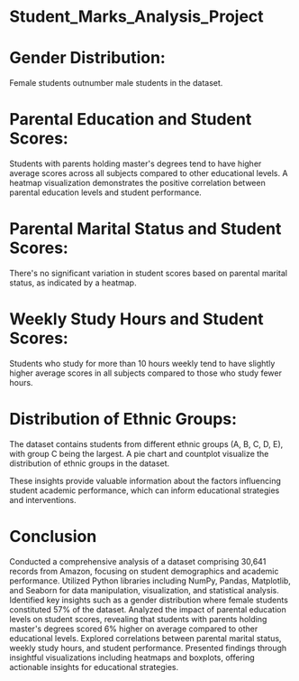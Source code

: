 # Student_Marks_Analysis_Project


# Gender Distribution:
Female students outnumber male students in the dataset.

# Parental Education and Student Scores:
Students with parents holding master's degrees tend to have higher average scores across all subjects compared to other educational levels.
A heatmap visualization demonstrates the positive correlation between parental education levels and student performance.

# Parental Marital Status and Student Scores:
There's no significant variation in student scores based on parental marital status, as indicated by a heatmap.

# Weekly Study Hours and Student Scores:
Students who study for more than 10 hours weekly tend to have slightly higher average scores in all subjects compared to those who study fewer hours.

# Distribution of Ethnic Groups:
The dataset contains students from different ethnic groups (A, B, C, D, E), with group C being the largest.
A pie chart and countplot visualize the distribution of ethnic groups in the dataset.

These insights provide valuable information about the factors influencing student academic performance, which can inform educational strategies and interventions.


# Conclusion

Conducted a comprehensive analysis of a dataset comprising 30,641 records from Amazon, focusing on student demographics and academic performance. Utilized Python libraries including NumPy, Pandas, Matplotlib, and Seaborn for data manipulation, visualization, and statistical analysis. Identified key insights such as a gender distribution where female students constituted 57% of the dataset. Analyzed the impact of parental education levels on student scores, revealing that students with parents holding master's degrees scored 6% higher on average compared to other educational levels. Explored correlations between parental marital status, weekly study hours, and student performance. Presented findings through insightful visualizations including heatmaps and boxplots, offering actionable insights for educational strategies.
